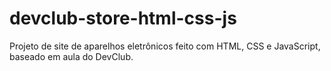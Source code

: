 # devclub-store-html-css-js
Projeto de site de aparelhos eletrônicos feito com HTML, CSS e JavaScript, baseado em aula do DevClub.
